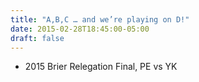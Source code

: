 ```yaml
---
title: "A,B,C … and we’re playing on D!"
date: 2015-02-28T18:45:00-05:00
draft: false
---
```

- 2015 Brier Relegation Final, PE vs YK